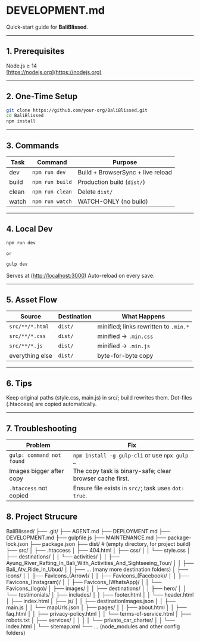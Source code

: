 # DEVELOPMENT.md

Quick-start guide for **BaliBlissed**.

---

## 1. Prerequisites

Node.js ≥ 14  
[https://nodejs.org](https://nodejs.org)

---

## 2. One-Time Setup

```bash
git clone https://github.com/your-org/BaliBlissed.git
cd BaliBlissed
npm install
```

---

## 3. Commands

| Task  | Command         | Purpose                           |
| ----- | --------------- | --------------------------------- |
| dev   | `npm run dev`   | Build + BrowserSync + live reload |
| build | `npm run build` | Production build (`dist/`)        |
| clean | `npm run clean` | Delete `dist/`                    |
| watch | `npm run watch` | WATCH-ONLY (no build)                    |

---

## 4. Local Dev

```bash
npm run dev
```

```text
or
```

```bash
gulp dev
```

Serves at (<http://localhost:3000>)
Auto-reload on every save.

---

## 5. Asset Flow

| Source          | Destination | What Happens                            |
| --------------- | ----------- | ------------------------------------    |
| `src/**/*.html` | `dist/`     | minified; links rewritten to `.min.*`    |
| `src/**/*.css`  | `dist/`     | minified → `.min.css`                    |
| `src/**/*.js`   | `dist/`     | minified → `.min.js`                     |
| everything else | `dist/`     | byte-for-byte copy                      |

---

## 6. Tips

Keep original paths (style.css, main.js) in src/; build rewrites them.
Dot-files (.htaccess) are copied automatically.

---

## 7. Troubleshooting

| Problem                   | Fix                                                      |
| ------------------------- | -------------------------------------------------------- |
| `gulp: command not found` | `npm install -g gulp-cli` or use `npx gulp …`            |
| Images bigger after copy  | The copy task is binary-safe; clear browser cache first.  |
| `.htaccess` not copied    | Ensure file exists in `src/`; task uses `dot: true`.      |

## 8. Project Strucure

BaliBlissed/
├── .git/
├── AGENT.md
├── DEPLOYMENT.md
├── DEVELOPMENT.md
├── gulpfile.js
├── MAINTENANCE.md
├── package-lock.json
├── package.json
├── dist/                # (empty directory, for project build)
├── src/
│   ├── .htaccess
│   ├── 404.html
│   ├── css/
│   │   └── style.css
│   ├── destinations/
│   │   └── activities/
│   │       ├── Ayung_River_Rafting_In_Bali_With_Activities_And_Sightseeing_Tour/
│   │       ├── Bali_Atv_Ride_In_Ubud/
│   │       ├── ... (many more destination folders)
│   ├── icons/
│   │   ├── Favicons_(Arrow)/
│   │   ├── Favicons_(Facebook)/
│   │   ├── Favicons_(Instagram)/
│   │   ├── Favicons_(WhatsApp)/
│   │   └── Favicons_(logo)/
│   ├── images/
│   │   ├── destinations/
│   │   ├── hero/
│   │   └── testimonials/
│   ├── includes/
│   │   ├── footer.html
│   │   └── header.html
│   ├── index.html
│   ├── js/
│   │   ├── destinationImages.json
│   │   ├── main.js
│   │   └── mapUrls.json
│   ├── pages/
│   │   ├── about.html
│   │   ├── faq.html
│   │   ├── privacy-policy.html
│   │   └── terms-of-service.html
│   ├── robots.txt
│   ├── services/
│   │
│   │   └── private_car_charter/
│   │       └── index.html
│   └── sitemap.xml
└── ... (node_modules and other config folders)
